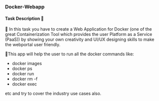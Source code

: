 
### Docker-Webapp

#### Task Description 📄

📌 In this task you have to create a Web Application for Docker (one of the great Containerization Tool which provides the user Platform as a Service (PaaS)) by showing your own creativity and UI/UX designing skills to make the webportal user friendly.

📌This app will help the user to run all the docker commands like:
 
  - docker images
  - docker ps
  - docker run
  - docker rm -f
  - docker exec
  
  etc and try to cover the industry use cases also.
